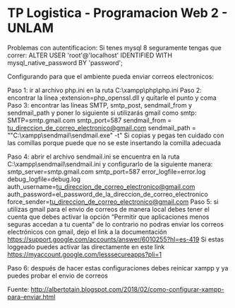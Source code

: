 # TP Logistica - Programacion Web 2 - UNLAM

Problemas con autentificacion:
Si tenes mysql 8 seguramente tengas que correr:
ALTER USER 'root'@'localhost' IDENTIFIED WITH mysql_native_password
BY 'password';  

Configurando para que el ambiente pueda enviar correos electronicos:

Paso 1: ir al archivo php.ini en la ruta C:\xampp\php\php.ini
Paso 2: encontrar la línea ;extension=php_openssl.dll y quitarle el punto y coma
Paso 3: encontrar las líneas SMTP, smtp_post, sendmail_from y sendmail_path y poner lo siguiente si utilizarás gmail como smtp:
SMTP=smtp.gmail.com 
smtp_port=587
sendmail_from = tu_direccion_de_correo_electronico@gmail.com
sendmail_path = "\"C:\xampp\sendmail\sendmail.exe\" -t"
Si copias y pegas ten cuidado con las comillas porque puede que no se este insertando la comilla adecuada

Paso 4: abrir el archivo sendmail.ini se encuentra en la ruta C:\xampp\sendmail\sendmail.ini y configurarlo de la siguiente manera:
smtp_server=smtp.gmail.com
smtp_port=587
error_logfile=error.log
debug_logfile=debug.log
auth_username=tu_direccion_de_correo_electronico@gmail.com
auth_password=el_password_de_la_direccion_de_correo_electronico
force_sender=tu_direccion_de_correo_electronico@gmail.com
Paso 5: si utilizas gmail para el envio de correos de manera local debes tener el cuenta que debes activar la opción “Permitir que aplicaciones menos seguras accedan a tu cuenta”  de lo contrario no podras enviar los correos electrónicos con gmail,  dejo el link a la documentación 
https://support.google.com/accounts/answer/6010255?hl=es-419 
Si estas loggeado puedes activar las directamente en este link https://myaccount.google.com/lesssecureapps?pli=1

Paso 6: después de hacer estas configuraciones debes reinicar xampp y ya puedes probar el envio de correos

Fuente: http://albertotain.blogspot.com/2018/02/como-configurar-xampp-para-enviar.html
